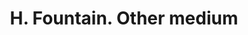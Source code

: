 ---
doi: 10.7916/D8T73VK0
date_other: '1900'
date_other_textual: 1900-1909
form: printed ephemera
name:
- H. Fountain
object_in_context_url: https://biggert.cul.columbia.edu/items/view/ave_biggert_01826
subject_hierarchical_geographic:
- Middletown, Connecticut, United States
subject_name:
- H. Fountain
title: H. Fountain. Other medium
sort_title: H. Fountain. Other medium
call_number: ave_biggert_01826
coordinates:
- 41.56222222222222,-72.65083333333334
pid: ave_biggert_01826
identifiers: ave_biggert_01826
thumbnail: https://derivativo-3.library.columbia.edu/iiif/2/ldpd:490615/full/!256,256/0/native.jpg
permalink: "/items/ave_biggert_01826/"
layout: iiif-image-page
---